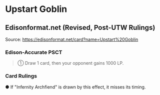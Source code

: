 # Upstart Goblin

## Edisonformat.net (Revised, Post-UTW Rulings)

Source: https://edisonformat.net/card?name=Upstart%20Goblin

### Edison-Accurate PSCT

> ① Draw 1 card, then your opponent gains 1000 LP.

### Card Rulings

● If "Infernity Archfiend" is drawn by this effect, it misses its timing.
            